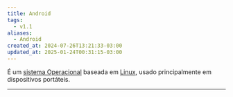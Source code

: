```yaml
---
title: Android
tags:
  - v1.1
aliases:
  - Android
created_at: 2024-07-26T13:21:33-03:00
updated_at: 2025-01-24T00:31:15-03:00
---
```


É um [sistema Operacional](content/entrada/2024/08/04/Sistema_Operacional.md) baseada em [Linux](content/entrada/2024/07/26/Linux.md), usado principalmente em dispositivos portáteis.

---